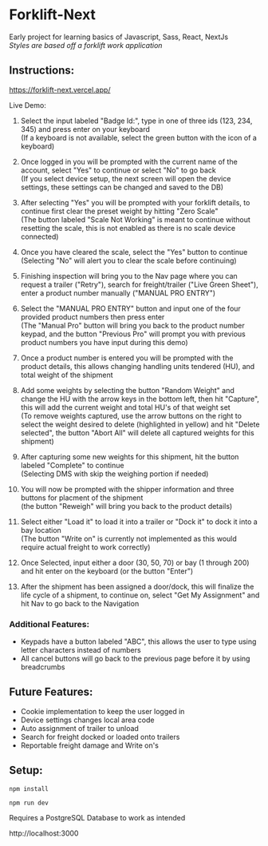 # Forklift-Next

Early project for learning basics of Javascript, Sass, React, NextJs</br>
*Styles are based off a forklift work application*

## Instructions:
https://forklift-next.vercel.app/

Live Demo:
1. Select the input labeled "Badge Id:", type in one of three ids (123, 234, 345) and press enter on your keyboard</br>
(If a keyboard is not available, select the green button with the icon of a keyboard)

2. Once logged in you will be prompted with the current name of the account, select "Yes" to continue or select "No" to go back</br>
(If you select device setup, the next screen will open the device settings, these settings can be changed and saved to the DB)

3. After selecting "Yes" you will be prompted with your forklift details, to continue first clear the preset weight by hitting "Zero Scale"</br>
(The button labeled "Scale Not Working" is meant to continue without resetting the scale, this is not enabled as there is no scale device connected)

4. Once you have cleared the scale, select the "Yes" button to continue</br>
(Selecting "No" will alert you to clear the scale before continuing)

6. Finishing inspection will bring you to the Nav page where you can request a trailer ("Retry"), search for freight/trailer ("Live Green Sheet"), enter a product number manually ("MANUAL PRO ENTRY")

5. Select the "MANUAL PRO ENTRY" button and input one of the four provided product numbers then press enter</br>
(The "Manual Pro" button will bring you back to the product number keypad, and the button "Previous Pro" will prompt you with previous product numbers you have input during this demo)

6. Once a product number is entered you will be prompted with the product details, this allows changing handling units tendered (HU), and total weight of the shipment

7. Add some weights by selecting the button "Random Weight" and change the HU with the arrow keys in the bottom left, then hit "Capture", this will add the current weight and total HU's of that weight set</br>
(To remove weights captured, use the arrow buttons on the right to select the weight desired to delete (highlighted in yellow) and hit "Delete selected", the button "Abort All" will delete all captured weights for this shipment)

8. After capturing some new weights for this shipment, hit the button labeled "Complete" to continue</br>
(Selecting DMS with skip the weighing portion if needed)

9. You will now be prompted with the shipper information and three buttons for placment of the shipment</br>
(the button "Reweigh" will bring you back to the product details)

10. Select either "Load it" to load it into a trailer or "Dock it" to dock it into a bay location</br>
(The button "Write on" is currently not implemented as this would require actual freight to work correctly)

11. Once Selected, input either a door (30, 50, 70) or bay (1 through 200) and hit enter on the keyboard (or the button "Enter")

12. After the shipment has been assigned a door/dock, this will finalize the life cycle of a shipment, to continue on, select "Get My Assignment" and hit Nav to go back to the Navigation

### Additional Features:
- Keypads have a button labeled "ABC", this allows the user to type using letter characters instead of numbers
- All cancel buttons will go back to the previous page before it by using breadcrumbs

## Future Features:
- Cookie implementation to keep the user logged in
- Device settings changes local area code
- Auto assignment of trailer to unload
- Search for freight docked or loaded onto trailers
- Reportable freight damage and Write on's

## Setup:
```
npm install
```
```
npm run dev
```
Requires a PostgreSQL Database to work as intended </br>

http://localhost:3000
